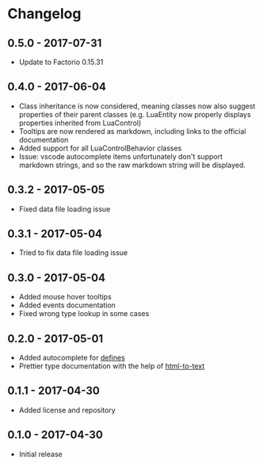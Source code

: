 # Changelog

## 0.5.0 - 2017-07-31
- Update to Factorio 0.15.31

## 0.4.0 - 2017-06-04
- Class inheritance is now considered, meaning classes now also suggest properties of their parent classes (e.g. LuaEntity now properly displays properties inherited from LuaControl)
- Tooltips are now rendered as markdown, including links to the official documentation
- Added support for all LuaControlBehavior classes
- Issue: vscode autocomplete items unfortunately don't support markdown strings, and so the raw markdown string will be displayed.

## 0.3.2 - 2017-05-05
- Fixed data file loading issue

## 0.3.1 - 2017-05-04
- Tried to fix data file loading issue

## 0.3.0 - 2017-05-04
- Added mouse hover tooltips
- Added events documentation
- Fixed wrong type lookup in some cases

## 0.2.0 - 2017-05-01
- Added autocomplete for [defines](http://lua-api.factorio.com/latest/defines.html)
- Prettier type documentation with the help of [html-to-text](https://github.com/werk85/node-html-to-text)

## 0.1.1 - 2017-04-30
- Added license and repository

## 0.1.0 - 2017-04-30
- Initial release
